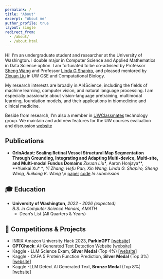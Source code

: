 ```yaml
---
permalink: /
title: "About"
excerpt: "About me"
author_profile: true
layout: single
redirect_from: 
  - /about/
  - /about.html
---
```


Hi! I'm an undergraduate student and researcher at the University of Washington. I double major in Computer Science and Applied Mathematics in Data Science option. I am fortunated to be co-advised by Professor [Sheng Wang](https://homes.cs.washington.edu/~swang/) and Professor [Linda G Shapiro](https://homes.cs.washington.edu/~shapiro/), and pleased mentored by [Zixuan Liu](https://scholar.google.com/citations?user=yjKOHbEAAAAJ&hl=zh-CN) in UW CSE and Computational Biology.

My research interests are broadly in AI4Science, including the fields of machine learning, computer vision, and natural language processing. I am especially passionate about vision-language pretraining, multimodal learning, foundation models, and their applications in biomedicine and clinical medicine.

Beside from research, I'm also a member in [UWClassmates](https://uwclassmate.com/) technology group. We maintain and add new features for the UW courses evaluation and discussion [website](https://uwclassmate.com/)

## Publications

- **GrInAdapt: Scaling Retinal Vessel Structural Map Segmentation Through Grounding, Integrating and Adapting Multi-device, Multi-site, and Multi-modal Fundus Domains**
  *Zixuan Liu\**, Aaron Honjaya\**, **Yuekai Xu\* **, Yi Zhang, Hefu Pan, Xin Wang, Linda G. Shapiro, Sheng Wang, Ruikang K. Wang* \n
  [paper]() [code](https://anonymous.4open.science/r/GrInAdapt_Adaption-2E5D)
  *In submission*

## 🎓 Education
- **University of Washington**, *2022 - 2026 (expected)*
  <br>*B.S. in Computer Science Honors, AMATH*
  <br>
  - Dean’s List (All Quarters & Years)

## 🏅 Competitions & Projects
- INRIX Amazon University Hack 2023, **ParkinGPT** [[website]](https://devpost.com/software/destchat/)
- **GPTCheck**: AI-Generated Text Detection Website [[website]](https://github.com/YuekaiXuEric/GPTCheck)
- Kaggle - LLM Science Exam, **Silver Medal** (Top 4%) [[website]](https://www.kaggle.com/competitions/kaggle-llm-science-exam/discussion/446303/)
- Kaggle - CAFA 5 Protein Function Prediction, **Silver Medal** (Top 3%) [[website]](https://www.kaggle.com/yuekaixueirc)
- Kaggle -LLM Detect Al Generated Text, **Bronze Medal** (Top 8%) [[website]](https://www.kaggle.com/yuekaixueirc)
